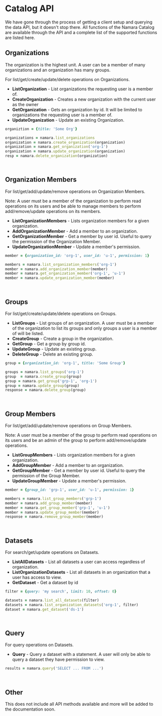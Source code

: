 # Catalog API

We have gone through the process of getting a client setup and querying the data API, but it doesn't
stop there.  All functions of the Namara Catalog are available through the API and a complete list
of the supported functions are listed here.

## Organizations

The organization is the highest unit.  A user can be a member of many organizations and an organization
has many groups.

For list/get/create/update/delete operations on Organizations.

- **ListOrganization** - List organizations the requesting user is a member of.
- **CreateOrganization** - Creates a new organization with the current user as the owner
- **GetOrganization** - Gets an organization by id.  It will be limited to organizations the requesting
user is a member of.
- **UpdateOrganization** - Update an existing Organization.

```ruby
organiztion = {title: 'Some Org'}

organizations = namara.list_organizations
organization = namara.create_organization(organization)
organization = namara.get_organization('org-1')
organization = namara.update_organization(organization)
resp = namara.delete_organization(organization)
```

```python

```

```go

```

## Organization Members

For list/get/add/update/remove operations on Organization Members.

Note: A user must be a member of the organization to perform read operations on its users and be able
to manage members to perform add/remove/update operations on its members.

- **ListOrganizationMembers** - Lists organization members for a given organization.
- **AddOrganizationMember** - Add a member to an organization.
- **GetOrganizationMember** - Get a member by user id.   Useful to query the permission of
the Organization Member.
- **UpdateOrganizationMember** - Update a member's permission.

```ruby
member = {organization_id: 'org-1', user_id: 'u-1', permission: 1}

members = namara.list_organization_members('org-1')
member = namara.add_organization_member(member)
member = namara.get_organization_member('org-1', 'u-1')
member = namara.update_organization_member(member)
```

```python

```

```go

```

## Groups

For list/get/create/update/delete operations on Groups.

- **ListGroups** - List groups of an organization.  A user must be a member of the organization to list
its groups and only groups a user is a member of will be listed.
- **CreateGroup** - Create a group in the organization.
- **GetGroup** - Get a group by group id.
- **UpdateGroup** - Update an existing group.
- **DeleteGroup** - Delete an existing group.

```ruby
group = {organization_id: 'org-1', title: 'Some Group'}

groups = namara.list_groups('org-1')
group  = namara.create_group(group)
group = namara.get_group('grp-1', 'org-1')
group = namara.update_group(group)
response = namara.delete_group(group)
```

```python

```

```go

```

## Group Members

For list/get/add/update/remove operations on Group Members.

Note: A user must be a member of the group to perform read operations on its users and be an admin of the group to
perform add/remove/update operations.

- **ListGroupMembers** - Lists organization members for a given organization.
- **AddGroupMember** - Add a member to an organization.
- **GetGroupMember** - Get a member by user id.   Useful to query the permission of the Group Member.
- **UpdateGroupMember** - Update a member's permission.

```ruby
member = {group_id: 'grp-1', user_id: 'u-1', permission: 1}

members = namara.list_group_members('grp-1')
member = namara.add_group_member(member)
member = namara.get_group_member('grp-1', 'u-1')
member = namara.update_group_member(member)
response = namara.remove_group_member(member)
```

```python

```

```go

```

## Datasets

For search/get/update operations on Datasets.

- **ListAllDatasets** - List all datasets a user can access regardless of organization.
- **ListOrganizationDatasets** - List all datasets in an organization that a user has access to view.
- **GetDataset** - Get a dataset by id

```ruby
filter = {query: 'my search', limit: 10, offset: 0}

datasets = namara.list_all_datasets(filter)
datasets = namara.list_organization_datasets('org-1', filter)
dataset = namara.get_dataset('ds-1')
```

```python

```

```go

```

## Query

For query operations on Datasets.

- **Query**  - Query a dataset with a statement.  A user will only be able to query a dataset they have permission to
view.

```ruby
results = namara.query('SELECT ... FROM ...')
```

```python

```

```go

```

## Other

This does not include all API methods available and more will be added to the documentation soon.
